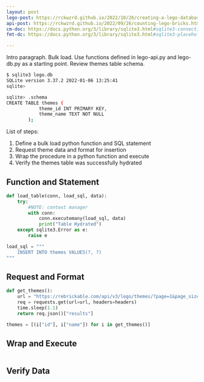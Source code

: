 ```yaml
---
layout: post
lego-post: https://rckwzrd.github.io/2022/10/26/creating-a-lego-database.html
api-post: https://rckwzrd.github.io/2022/09/26/counting-lego-bricks.html
cm-doc: https://docs.python.org/3/library/sqlite3.html#sqlite3-connection-context-manager
fmt-dc: https://docs.python.org/3/library/sqlite3.html#sqlite3-placeholders

---
```


Intro paragraph. Bulk load. Use functions defined in lego-api.py and lego-db.py as a starting point. Review themes table schema.

```bash
$ sqlite3 lego.db 
SQLite version 3.37.2 2022-01-06 13:25:41
sqlite>
```

```bash
sqlite> .schema
CREATE TABLE themes (
            theme_id INT PRIMARY KEY,
            theme_name TEXT NOT NULL
        );
```

List of steps:

1. Define a bulk load python function and SQL statement
2. Request theme data and format for insertion
3. Wrap the procedure in a python function and execute
4. Verify the themes table was successfully hydrated

## Function and Statement

```python
def load_table(conn, load_sql, data):
    try:
        #NOTE: context manager
        with conn:
            conn.executemany(load_sql, data)
            print("Table Hydrated")
    except sqlite3.Error as e:
        raise e
```

```python
load_sql = """
    INSERT INTO themes VALUES(?, ?)
"""
```

## Request and Format

```python
def get_themes():
    url = "https://rebrickable.com/api/v3/lego/themes/?page=1&page_size=1000"
    req = requests.get(url=url, headers=headers)
    time.sleep(1.1)
    return req.json()["results"]
```

```python
themes = [(i["id"], i["name"]) for i in get_themes()]
```

## Wrap and Execute

```python
```

## Verify Data

```bash
```
